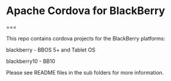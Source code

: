 # Apache Cordova for BlackBerry
===

This repo contains cordova projects for the BlackBerry platforms:

blackberry - BBOS 5+ and Tablet OS

blackberry10 - BB10

Please see README files in the sub folders for more information.
